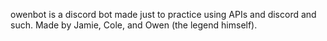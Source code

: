 owenbot is a discord bot made just to practice using APIs and discord and such. Made by Jamie, Cole, and Owen (the legend himself).
